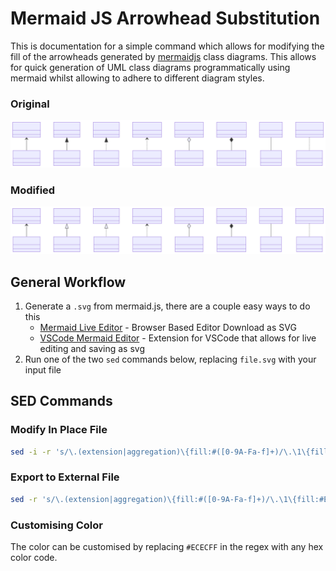 # Mermaid JS Arrowhead Substitution

This is documentation for a simple command which allows for modifying the fill of the arrowheads generated by [mermaidjs](https://mermaid-js.github.io/mermaid/#/classDiagram) class diagrams.
This allows for quick generation of UML class diagrams programmatically using mermaid whilst allowing to adhere to different diagram styles.

### Original
![original](https://github.com/owdevel/mermaidjs-class-arrowheads/blob/master/test.svg?raw=true)

### Modified
![original](https://github.com/owdevel/mermaidjs-class-arrowheads/blob/master/output.svg?raw=true)

## General Workflow

1. Generate a `.svg` from mermaid.js, there are a couple easy ways to do this
   - [Mermaid Live Editor](https://mermaid.live) - Browser Based Editor Download as SVG
   - [VSCode Mermaid Editor](https://marketplace.visualstudio.com/items?itemName=tomoyukim.vscode-mermaid-editor) - Extension for VSCode that allows for live editing and saving as svg
2. Run one of the two `sed` commands below, replacing `file.svg` with your input file

## SED Commands

### Modify In Place File

```sh
sed -i -r 's/\.(extension|aggregation)\{fill:#([0-9A-Fa-f]+)/\.\1\{fill:#ECECFF/g' file.svg
```

### Export to External File

```sh
sed -r 's/\.(extension|aggregation)\{fill:#([0-9A-Fa-f]+)/\.\1\{fill:#ECECFF/g' file.svg > output.svg
```

### Customising Color
The color can be customised by replacing `#ECECFF` in the regex with any hex color code.
